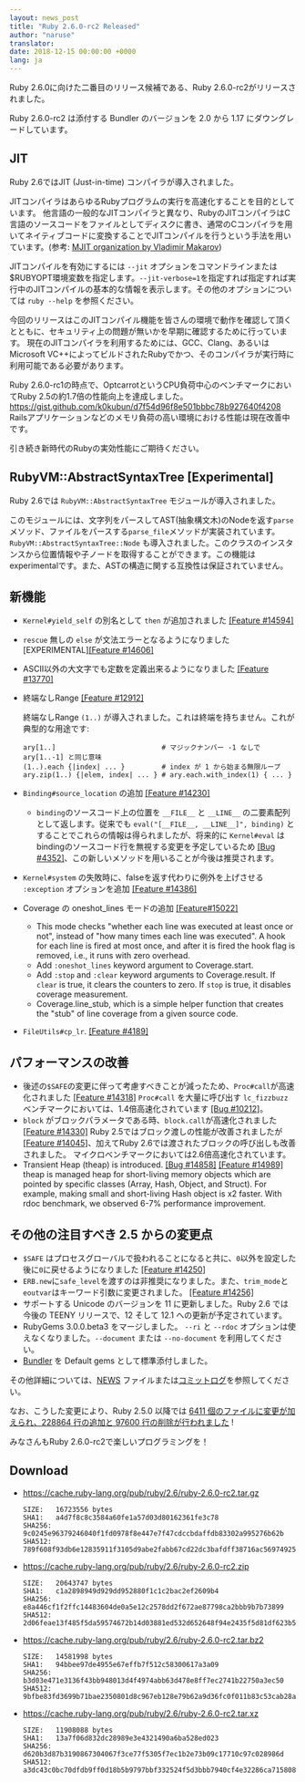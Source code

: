 ```yaml
---
layout: news_post
title: "Ruby 2.6.0-rc2 Released"
author: "naruse"
translator:
date: 2018-12-15 00:00:00 +0000
lang: ja
---
```


Ruby 2.6.0に向けた二番目のリリース候補である、Ruby 2.6.0-rc2がリリースされました。

Ruby 2.6.0-rc2 は添付する Bundler のバージョンを 2.0 から 1.17 にダウングレードしています。


## JIT

Ruby 2.6ではJIT (Just-in-time) コンパイラが導入されました。

JITコンパイラはあらゆるRubyプログラムの実行を高速化することを目的としています。
他言語の一般的なJITコンパイラと異なり、RubyのJITコンパイラはC言語のソースコードをファイルとしてディスクに書き、通常のCコンパイラを用いてネイティブコードに変換することでJITコンパイルを行うという手法を用いています。(参考: [MJIT organization by Vladimir Makarov](https://github.com/vnmakarov/ruby/tree/rtl_mjit_branch#mjit-organization))

JITコンパイルを有効にするには `--jit` オプションをコマンドラインまたは$RUBYOPT環境変数を指定します。`--jit-verbose=1`を指定すれば指定すれば実行中のJITコンパイルの基本的な情報を表示します。その他のオプションについては `ruby --help` を参照ください。

今回のリリースはこのJITコンパイル機能を皆さんの環境で動作を確認して頂くとともに、セキュリティ上の問題が無いかを早期に確認するために行っています。
現在のJITコンパイラを利用するためには、GCC、Clang、あるいはMicrosoft VC++によってビルドされたRubyでかつ、そのコンパイラが実行時に利用可能である必要があります。

Ruby 2.6.0-rc1の時点で、OptcarrotというCPU負荷中心のベンチマークにおいてRuby 2.5の約1.7倍の性能向上を達成しました。 <https://gist.github.com/k0kubun/d7f54d96f8e501bbbc78b927640f4208>
Railsアプリケーションなどのメモリ負荷の高い環境における性能は現在改善中です。

引き続き新時代のRubyの実効性能にご期待ください。

## RubyVM::AbstractSyntaxTree [Experimental]

Ruby 2.6では `RubyVM::AbstractSyntaxTree` モジュールが導入されました。

このモジュールには、文字列をパースしてAST(抽象構文木)のNodeを返す`parse`メソッド、ファイルをパースする`parse_file`メソッドが実装されています。
`RubyVM::AbstractSyntaxTree::Node` も導入されました。このクラスのインスタンスから位置情報や子ノードを取得することができます。この機能はexperimentalです。また、ASTの構造に関する互換性は保証されていません。

## 新機能

* `Kernel#yield_self` の別名として `then` が追加されました [[Feature #14594]](https://bugs.ruby-lang.org/issues/14594)

* `rescue` 無しの `else` が文法エラーとなるようになりました  [EXPERIMENTAL][[Feature #14606]](https://bugs.ruby-lang.org/issues/14606)

* ASCII以外の大文字でも定数を定義出来るようになりました [[Feature #13770]](https://bugs.ruby-lang.org/issues/13770)

* 終端なしRange [[Feature #12912]](https://bugs.ruby-lang.org/issues/12912)

  終端なしRange `(1..)` が導入されました。これは終端を持ちません。これが典型的な用途です:

      ary[1..]                          # マジックナンバー -1 なしで ary[1..-1] と同じ意味
      (1..).each {|index| ... }         # index が 1 から始まる無限ループ
      ary.zip(1..) {|elem, index| ... } # ary.each.with_index(1) { ... }

* `Binding#source_location` の追加 [[Feature #14230]](https://bugs.ruby-lang.org/issues/14230)
  * `binding`のソースコード上の位置を `__FILE__` と `__LINE__` の二要素配列として返します。従来でも `eval("[__FILE__, __LINE__]", binding)` とすることでこれらの情報は得られましたが、将来的に `Kernel#eval` はbindingのソースコード行を無視する変更を予定しているため [[Bug #4352]](https://bugs.ruby-lang.org/issues/4352)、この新しいメソッドを用いることが今後は推奨されます。

* `Kernel#system` の失敗時に、falseを返す代わりに例外を上げさせる `:exception` オプションを追加 [[Feature #14386]](https://bugs.ruby-lang.org/issues/14386)

* Coverage の oneshot_lines モードの追加 [[Feature#15022]](https://bugs.ruby-lang.org/issues/15022)
  * This mode checks "whether each line was executed at least once or not", instead of "how many times each line was executed".  A hook for each line is fired at most once, and after it is fired the hook flag is removed, i.e., it runs with zero overhead.
  * Add `:oneshot_lines` keyword argument to Coverage.start.
  * Add `:stop` and `:clear` keyword arguments to Coverage.result. If `clear` is true, it clears the counters to zero.  If `stop` is true, it disables coverage measurement.
  * Coverage.line_stub, which is a simple helper function that creates the "stub" of line coverage from a given source code.

* `FileUtils#cp_lr`.  [[Feature #4189]](https://bugs.ruby-lang.org/issues/4189)

## パフォーマンスの改善

* 後述の`$SAFE`の変更に伴って考慮すべきことが減ったため、`Proc#call`が高速化されました [[Feature #14318]](https://bugs.ruby-lang.org/issues/14318)
  `Proc#call` を大量に呼び出す `lc_fizzbuzz` ベンチマークにおいては、1.4倍高速化されています [[Bug #10212]](https://bugs.ruby-lang.org/issues/10212)。
* `block` がブロックパラメータである時、`block.call`が高速化されました [[Feature #14330]](https://bugs.ruby-lang.org/issues/14330)
  Ruby 2.5ではブロック渡しの性能が改善されましたが [[Feature #14045]](https://bugs.ruby-lang.org/issues/14045)、加えてRuby 2.6では渡されたブロックの呼び出しも改善されました。
  マイクロベンチマークにおいては2.6倍高速化されています。
* Transient Heap (theap) is introduced. [[Bug #14858]](https://bugs.ruby-lang.org/issues/14858) [[Feature #14989]](https://bugs.ruby-lang.org/issues/14989)
  theap is managed heap for short-living memory objects which are pointed by
  specific classes (Array, Hash, Object, and Struct). For example, making small
  and short-living Hash object is x2 faster. With rdoc benchmark, we observed
  6-7% performance improvement.

## その他の注目すべき 2.5 からの変更点

* `$SAFE` はプロセスグローバルで扱われることになると共に、`0`以外を設定した後に`0`に戻せるようになりました [[Feature #14250]](https://bugs.ruby-lang.org/issues/14250)
* `ERB.new`に`safe_level`を渡すのは非推奨になりました。また、`trim_mode`と`eoutvar`はキーワード引数に変更されました。 [[Feature #14256]](https://bugs.ruby-lang.org/issues/14256)
* サポートする Unicode のバージョンを 11 に更新しました。Ruby 2.6 では今後の TEENY リリースで、12 そして 12.1 への更新が予定されています。
* RubyGems 3.0.0.beta3 をマージしました。 `--ri` と `--rdoc` オプションは使えなくなりました。`--document` または `--no-document` を利用してください。
* [Bundler](https://github.com/bundler/bundler) を Default gems として標準添付しました。

その他詳細については、[NEWS](https://github.com/ruby/ruby/blob/v2_6_0_rc2/NEWS) ファイルまたは[コミットログ](https://github.com/ruby/ruby/compare/v2_5_0...v2_6_0_rc2)を参照してください。

なお、こうした変更により、Ruby 2.5.0 以降では [6411 個のファイルに変更が加えられ、228864 行の追加と 97600 行の削除が行われました](https://github.com/ruby/ruby/compare/v2_5_0...v2_6_0_rc2) !

みなさんもRuby 2.6.0-rc2で楽しいプログラミングを！

## Download

* <https://cache.ruby-lang.org/pub/ruby/2.6/ruby-2.6.0-rc2.tar.gz>

      SIZE:   16723556 bytes
      SHA1:   a4d7f8c8c3584a60fe1a57d03d80162361fe3c78
      SHA256: 9c0245e96379246040f1fd0978f8e447e7f47cdccbdaffdb83302a995276b62b
      SHA512: 789f608f93db6e12835911f3105d9abe2fabb67cd22dc3bafdff38716ac56974925738e7f7788ebef5bdf67b6fd91f84a4ee78a3e5d072cfc8ee0972de737b08
* <https://cache.ruby-lang.org/pub/ruby/2.6/ruby-2.6.0-rc2.zip>

      SIZE:   20643747 bytes
      SHA1:   c1a2898949d929dd952880f1c1c2bac2ef2609b4
      SHA256: e8a446cf1f2ffc14483604de0a5e12c2578dd2f672ae87798ca2bbb9b7b73899
      SHA512: 2d06feae13f485f5da59574672b14d03881ed532d652648f94e2435f5d81df623b5ef532b8ba8e0b9bc4ee6baf7c0328a5610eab753a9020a0fea2673254c76c
* <https://cache.ruby-lang.org/pub/ruby/2.6/ruby-2.6.0-rc2.tar.bz2>

      SIZE:   14581998 bytes
      SHA1:   94bbee97de4955e67effb7f512c58300617a3a09
      SHA256: b3d03e471e3136f43bb948013d4f4974abb63d478e8ff7ec2741b22750a3ec50
      SHA512: 9bfbe83fd3699b71bae2350801d8c967eb128e79b62a9d36fc0f011b83c53cab28a280939f4cc9f0a28f9bf02dce8eea30866ca4d06480dc44289400abf580ba
* <https://cache.ruby-lang.org/pub/ruby/2.6/ruby-2.6.0-rc2.tar.xz>

      SIZE:   11908088 bytes
      SHA1:   13a7f06d832dc28989e3e4321490a6ba528ed023
      SHA256: d620b3d87b3190867304067f3ce77f5305f7ec1b2e73b09c17710c97c028986d
      SHA512: a3dc43c0bc70dfdb9ff0d18b5b9797bbf332524f5d3bbb7940cf4e32286ca715808acfd11ebf3cdbe358a2466b7c6b5be3a7a784af7eb95c071fe1f8b4ab1261
